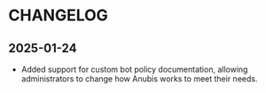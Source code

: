 # CHANGELOG

## 2025-01-24

- Added support for custom bot policy documentation, allowing administrators to change how Anubis works to meet their needs.
